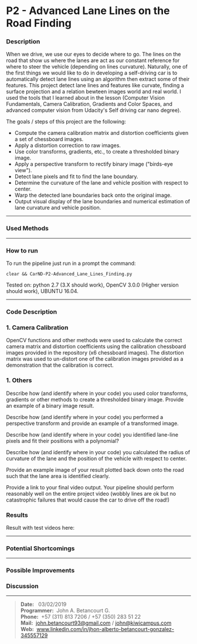 <!-- https://github.com/adam-p/markdown-here/wiki/Markdown-Cheatsheet#code -->
# **P2 - Advanced Lane Lines on the Road Finding** 

### **Description**

When we drive, we use our eyes to decide where to go. The lines on the road that show us where the lanes are act as our constant reference for where to steer the vehicle (depending on lines curvature).  Naturally, one of the first things we would like to do in developing a self-driving car is to automatically detect lane lines using an algorithm then extract some of their features. This project detect lane lines and features like curvate, finding a surface projection and a relation bewteen images world and real world. I used the tools that I learned about in the lesson (Computer Vision Fundamentals, Camera Calibration, Gradients and Color Spaces, and advanced computer vision from Udacity's Self driving car nano degree).

The goals / steps of this project are the following:

* Compute the camera calibration matrix and distortion coefficients given a set of chessboard images.
* Apply a distortion correction to raw images.
* Use color transforms, gradients, etc., to create a thresholded binary image.
* Apply a perspective transform to rectify binary image ("birds-eye view").
* Detect lane pixels and fit to find the lane boundary.
* Determine the curvature of the lane and vehicle position with respect to center.
* Warp the detected lane boundaries back onto the original image.
* Output visual display of the lane boundaries and numerical estimation of lane curvature and vehicle position.

<!-- [Rubric = https://review.udacity.com/#!/rubrics/571/view -->

---

### **Used Methods**

<!-- The tools that I used are color space (HSV and HLS), region of interest selection, gray scaling, Gaussian smoothing, Canny Edge Detection and Hough Transform line detection. To achieve the goal was piece together a pipeline to detect the line segments in the image/video, averaging/extrapolating them and draw them onto the image/video for display.  -->

---

### **How to run**

To run the pipeline just run in a prompt the command:

```clear && CarND-P2-Advanced_Lane_Lines_Finding.py```

Tested on: python 2.7 (3.X should work), OpenCV 3.0.0 (Higher version should work), UBUNTU 16.04.

---

### **Code Description**

### 1. Camera Calibration

OpenCV functions and other methods were used to calculate the correct camera matrix and distortion coefficients using the calibration chessboard images provided in the repository (x6 chessboard images). The distortion matrix was used to un-distort one of the calibration images provided as a demonstration that the calibration is correct. 

### 1. Others

Describe how (and identify where in your code) you used color transforms, gradients or other methods to create a thresholded binary image. Provide an example of a binary image result.

Describe how (and identify where in your code) you performed a perspective transform and provide an example of a transformed image.

Describe how (and identify where in your code) you identified lane-line pixels and fit their positions with a polynomial?

Describe how (and identify where in your code) you calculated the radius of curvature of the lane and the position of the vehicle with respect to center.

Provide an example image of your result plotted back down onto the road such that the lane area is identified clearly.

Provide a link to your final video output. Your pipeline should perform reasonably well on the entire project video (wobbly lines are ok but no catastrophic failures that would cause the car to drive off the road!)

### **Results**

Result with test videos here:  

---
  
### **Potential Shortcomings**
  
---
  
### **Possible Improvements**


### **Discussion**

<!-- 1. Briefly discuss any problems / issues you faced in your implementation of this project.  Where will your pipeline likely fail?  What could you do to make it more robust?

Here I'll talk about the approach I took, what techniques I used, what worked and why, where the pipeline might fail and how I might improve it if I were going to pursue this project further.   -->


---
  
> **Date:** &nbsp; 03/02/2019  
> **Programmer:** &nbsp;John A. Betancourt G.  
> **Phone:** &nbsp;+57 (311) 813 7206 / +57 (350) 283 51 22  
> **Mail:** &nbsp;john.betancourt93@gmail.com / john@kiwicampus.com  
> **Web:** &nbsp;www.linkedin.com/in/jhon-alberto-betancourt-gonzalez-345557129  

<!-- Sorry for my English -->